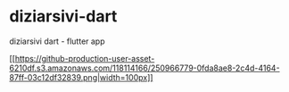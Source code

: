 # diziarsivi-dart

diziarsivi dart - flutter app

[[https://github-production-user-asset-6210df.s3.amazonaws.com/118114166/250966779-0fda8ae8-2c4d-4164-87ff-03c12df32839.png|width=100px]]
